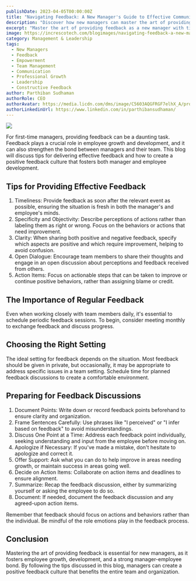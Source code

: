 ```yaml
---
publishDate: 2023-04-05T00:00:00Z
title: "Navigating Feedback: A New Manager's Guide to Effective Communication and Growth"
description: "Discover how new managers can master the art of providing effective feedback to foster employee growth, development, and strong manager-employee relationships. Learn tips and best practices for delivering constructive feedback, creating a positive feedback culture, and navigating feedback challenges."
excerpt: "Master the art of providing feedback as a new manager with tips for fostering employee growth, developing strong manager-employee relationships, and creating a positive feedback culture."
image: https://increscotech.com/blogimages/navigating-feedback-a-new-managers-guide-to-effective-communication-and-growth.png
category: Management & Leadership
tags:
  - New Managers
  - Feedback
  - Empowerment
  - Team Management
  - Communication
  - Professional Growth
  - Leadership
  - Constructive Feedback
author: Parthiban Sudhaman
authorRole: CEO
authorAvatar: https://media.licdn.com/dms/image/C5603AQGFRGF7elhX_A/profile-displayphoto-shrink_800_800/0/1617151081605?e=1685577600&v=beta&t=gtKAwhp87sMtZtAl1wOz2qF03R41bhjYdagLTTXyY2A
authorLinkedinUrl: https://www.linkedin.com/in/parthibansudhaman/
---
```


![](https://increscotech.com/blogimages/navigating-feedback-a-new-managers-guide-to-effective-communication-and-growth.png)

For first-time managers, providing feedback can be a daunting task. Feedback plays a crucial role in employee growth and development, and it can also strengthen the bond between managers and their team. This blog will discuss tips for delivering effective feedback and how to create a positive feedback culture that fosters both manager and employee development.

## Tips for Providing Effective Feedback

1.  Timeliness: Provide feedback as soon after the relevant event as possible, ensuring the situation is fresh in both the manager's and employee's minds.
2.  Specificity and Objectivity: Describe perceptions of actions rather than labeling them as right or wrong. Focus on the behaviors or actions that need improvement.
3.  Clarity: When sharing both positive and negative feedback, specify which aspects are positive and which require improvement, helping to avoid confusion.
4.  Open Dialogue: Encourage team members to share their thoughts and engage in an open discussion about perceptions and feedback received from others.
5.  Action Items: Focus on actionable steps that can be taken to improve or continue positive behaviors, rather than assigning blame or credit.

## The Importance of Regular Feedback

Even when working closely with team members daily, it's essential to schedule periodic feedback sessions. To begin, consider meeting monthly to exchange feedback and discuss progress.

## Choosing the Right Setting

The ideal setting for feedback depends on the situation. Most feedback should be given in private, but occasionally, it may be appropriate to address specific issues in a team setting. Schedule time for planned feedback discussions to create a comfortable environment.

## Preparing for Feedback Discussions

1.  Document Points: Write down or record feedback points beforehand to ensure clarity and organization.
2.  Frame Sentences Carefully: Use phrases like "I perceived" or "I infer based on feedback" to avoid misunderstandings.
3.  Discuss One Point at a Time: Address each feedback point individually, seeking understanding and input from the employee before moving on.
4.  Apologize if Necessary: If you've made a mistake, don't hesitate to apologize and correct it.
5.  Offer Support: Ask what you can do to help improve in areas needing growth, or maintain success in areas going well.
6.  Decide on Action Items: Collaborate on action items and deadlines to ensure alignment.
7.  Summarize: Recap the feedback discussion, either by summarizing yourself or asking the employee to do so.
8.  Document: If needed, document the feedback discussion and any agreed-upon action items.

Remember that feedback should focus on actions and behaviors rather than the individual. Be mindful of the role emotions play in the feedback process.

## Conclusion

Mastering the art of providing feedback is essential for new managers, as it fosters employee growth, development, and a strong manager-employee bond. By following the tips discussed in this blog, managers can create a positive feedback culture that benefits the entire team and organization.
